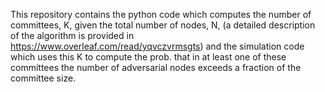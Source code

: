 This repository contains the python code which computes the number of committees, K, given the total number of nodes, N, (a detailed description of the algorithm is provided in https://www.overleaf.com/read/yqvczvrmsgts) and the simulation code which uses this K to compute the prob. that in at least one of these committees the number of adversarial nodes exceeds a fraction of the committee size.
